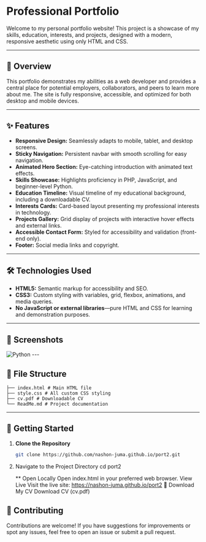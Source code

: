 # Professional Portfolio

Welcome to my personal portfolio website! This project is a showcase of my skills, education, interests, and projects, designed with a modern, responsive aesthetic using only HTML and CSS.

---

## 🚀 Overview

This portfolio demonstrates my abilities as a web developer and provides a central place for potential employers, collaborators, and peers to learn more about me. The site is fully responsive, accessible, and optimized for both desktop and mobile devices.

---

## ✨ Features

- **Responsive Design:** Seamlessly adapts to mobile, tablet, and desktop screens.
- **Sticky Navigation:** Persistent navbar with smooth scrolling for easy navigation.
- **Animated Hero Section:** Eye-catching introduction with animated text effects.
- **Skills Showcase:** Highlights proficiency in PHP, JavaScript, and beginner-level Python.
- **Education Timeline:** Visual timeline of my educational background, including a downloadable CV.
- **Interests Cards:** Card-based layout presenting my professional interests in technology.
- **Projects Gallery:** Grid display of projects with interactive hover effects and external links.
- **Accessible Contact Form:** Styled for accessibility and validation (front-end only).
- **Footer:** Social media links and copyright.

---

## 🛠️ Technologies Used

- **HTML5:** Semantic markup for accessibility and SEO.
- **CSS3:** Custom styling with variables, grid, flexbox, animations, and media queries.
- **No JavaScript or external libraries**—pure HTML and CSS for learning and demonstration purposes.

---

## 📸 Screenshots

<img src="assets/images/portfolio.png" alt="Python" class="skill-icon" />
---

## 📂 File Structure
    ├── index.html # Main HTML file 
    ├── style.css # All custom CSS styling 
    ├── cv.pdf # Downloadable CV 
    └── ReadMe.md # Project documentation

---

## 🚦 Getting Started

1. **Clone the Repository**
   ```bash
   git clone https://github.com/nashon-juma.github.io/port2.git

1. Navigate to the Project Directory
cd port2

    ** Open Locally
Open index.html in your preferred web browser.
View Live
Visit the live site: https://nashon-juma.github.io/port2
📄 Download My CV
Download CV (cv.pdf)

## 🤝 Contributing
Contributions are welcome! If you have suggestions for improvements or spot any issues, feel free to open an issue or submit a pull request.